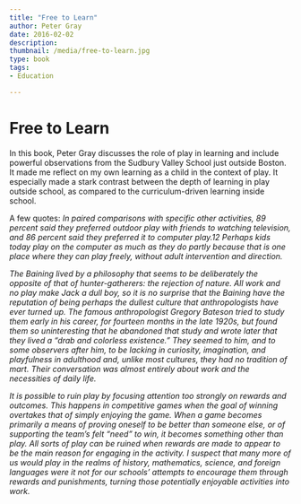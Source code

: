 ```yaml
---
title: "Free to Learn"
author: Peter Gray
date: 2016-02-02
description: 
thumbnail: /media/free-to-learn.jpg
type: book
tags:
- Education

---
```


# Free to Learn
In this book, Peter Gray discusses the role of play in learning and include powerful observations from the Sudbury Valley School just outside Boston. It made me reflect on my own learning as a child in the context of play. It especially made a stark contrast between the depth of learning in play outside school, as compared to the curriculum-driven learning inside school.

A few quotes:
*In paired comparisons with specific other activities, 89 percent said they preferred outdoor play with friends to watching television, and 86 percent said they preferred it to computer play.12 Perhaps kids today play on the computer as much as they do partly because that is one place where they can play freely, without adult intervention and direction.*

*The Baining lived by a philosophy that seems to be deliberately the opposite of that of hunter-gatherers: the rejection of nature. All work and no play make Jack a dull boy, so it is no surprise that the Baining have the reputation of being perhaps the dullest culture that anthropologists have ever turned up. The famous anthropologist Gregory Bateson tried to study them early in his career, for fourteen months in the late 1920s, but found them so uninteresting that he abandoned that study and wrote later that they lived a “drab and colorless existence.” They seemed to him, and to some observers after him, to be lacking in curiosity, imagination, and playfulness in adulthood and, unlike most cultures, they had no tradition of mart. Their conversation was almost entirely about work and the necessities of daily life.*

*It is possible to ruin play by focusing attention too strongly on rewards and outcomes. This happens in competitive games when the goal of winning overtakes that of simply enjoying the game. When a game becomes primarily a means of proving oneself to be better than someone else, or of supporting the team’s felt “need” to win, it becomes something other than play. All sorts of play can be ruined when rewards are made to appear to be the main reason for engaging in the activity. I suspect that many more of us would play in the realms of history, mathematics, science, and foreign languages were it not for our schools’ attempts to encourage them through rewards and punishments, turning those potentially enjoyable activities into work.*